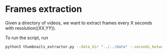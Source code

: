 # Frames extraction
Given a directory of videos, we want to extract frames every X seconds with resolution((XX,YY)).

To run the script, run

```bash
python3 thumbnails_extractor.py --data_dir "../../data" --seconds_between_frames 60 --resolution 320 240
```